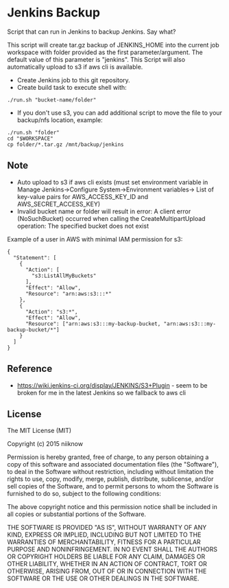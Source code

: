 # Jenkins Backup
Script that can run in Jenkins to backup Jenkins.  Say what?

This script will create tar.gz backup of JENKINS_HOME into the current job workspace with folder provided as the first parameter/argument.  The default value of this parameter is "jenkins".  This Script will also automatically upload to s3 if aws cli is available.

* Create Jenkins job to this git repository.
* Create build task to execute shell with:
```
./run.sh "bucket-name/folder"
```

* If you don't use s3, you can add additional script to move the file to your backup/nfs location, example:
```
./run.sh "folder"
cd "$WORKSPACE"
cp folder/*.tar.gz /mnt/backup/jenkins
```

## Note
* Auto upload to s3 if aws cli exists (must set environment variable in Manage Jenkins->Configure System->Environment variables->	List of key-value pairs for AWS_ACCESS_KEY_ID and AWS_SECRET_ACCESS_KEY)
* Invalid bucket name or folder will result in error:  A client error (NoSuchBucket) occurred when calling the CreateMultipartUpload operation: The specified bucket does not exist

Example of a user in AWS with minimal IAM permission for s3: 
```
{
  "Statement": [
    {
      "Action": [
        "s3:ListAllMyBuckets"
      ],
      "Effect": "Allow",
      "Resource": "arn:aws:s3:::*"
    },
    {
      "Action": "s3:*",
      "Effect": "Allow",
      "Resource": ["arn:aws:s3:::my-backup-bucket, "arn:aws:s3:::my-backup-bucket/*"]
    }
  ]
}
```

## Reference
* https://wiki.jenkins-ci.org/display/JENKINS/S3+Plugin - seem to be broken for me in the latest Jenkins so we fallback to aws cli

## License
The MIT License (MIT)

Copyright (c) 2015 niiknow

Permission is hereby granted, free of charge, to any person obtaining a copy of this software and associated documentation files (the "Software"), to deal in the Software without restriction, including without limitation the rights to use, copy, modify, merge, publish, distribute, sublicense, and/or sell copies of the Software, and to permit persons to whom the Software is furnished to do so, subject to the following conditions:

The above copyright notice and this permission notice shall be included in all copies or substantial portions of the Software.

THE SOFTWARE IS PROVIDED "AS IS", WITHOUT WARRANTY OF ANY KIND, EXPRESS OR IMPLIED, INCLUDING BUT NOT LIMITED TO THE WARRANTIES OF MERCHANTABILITY, FITNESS FOR A PARTICULAR PURPOSE AND NONINFRINGEMENT. IN NO EVENT SHALL THE AUTHORS OR COPYRIGHT HOLDERS BE LIABLE FOR ANY CLAIM, DAMAGES OR OTHER LIABILITY, WHETHER IN AN ACTION OF CONTRACT, TORT OR OTHERWISE, ARISING FROM, OUT OF OR IN CONNECTION WITH THE SOFTWARE OR THE USE OR OTHER DEALINGS IN THE SOFTWARE.
